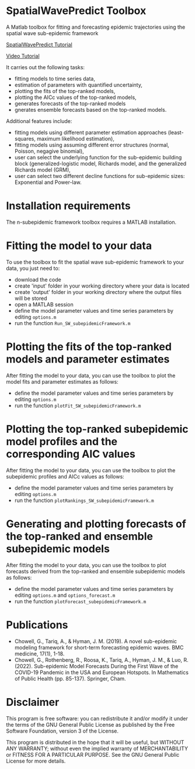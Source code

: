 # SpatialWavePredict Toolbox
 A Matlab toolbox for fitting and forecasting epidemic trajectories using the spatial wave sub-epidemic framework 

<p> <a href="https://bmcmedresmethodol.biomedcentral.com/articles/10.1186/s12874-024-02241-2" target="_blank">SpatialWavePredict Tutorial</a></p> 
<a href="https://www.youtube.com/watch?v=qxuF_tTzcR8" target="_blank">Video Tutorial</a>


<p> It carries out the following tasks: </p> 
<ul>
    <li>fitting models to time series data,</li>
    <li>estimation of parameters with quantified uncertainty,</li>
    <li>plotting the fits of the top-ranked models,</li>
    <li>plotting the AICc values of the top-ranked models,</li>
    <li>generates forecasts of the top-ranked models</li>
    <li>gnerates ensemble forecasts based on the top-ranked models.</li>
</ul>

<p> Additional features include:</p>

<ul>
    <li>fitting models using different parameter estimation approaches (least-squares, maximum likelihood estimation),</li>
    <li>fitting models using assuming different error structures (normal, Poisson, negagive binomial),</li>
    <li>user can select the underlying function for the sub-epidemic building block (generalized-logistic model, Richards model, and the generalized Richards model (GRM),</li>
    <li>user can select two different decline functions for sub-epidemic sizes: Exponential and Power-law.</li>
    
</ul>
    
# Installation requirements

The n-subepidemic framework toolbox requires a MATLAB installation.

# Fitting the model to your data

To use the toolbox to fit the spatial wave sub-epidemic framework to your data, you just need to:

<ul>
    <li>download the code </li>
    <li>create 'input' folder in your working directory where your data is located </li>
    <li>create 'output' folder in your working directory where the output files will be stored</li>      
    <li>open a MATLAB session </li>
    <li>define the model parameter values and time series parameters by editing <code>options.m</code> </li>
    <li>run the function <code>Run_SW_subepidemicFramework.m</code> </li>
</ul>
  
# Plotting the fits of the top-ranked models and parameter estimates

After fitting the model to your data, you can use the toolbox to plot the model fits and parameter estimates as follows:

<ul>
    <li>define the model parameter values and time series parameters by editing <code>options.m</code></li>
    <li>run the function <code>plotFit_SW_subepidemicFramework.m</code> </li>
</ul>
    
# Plotting the top-ranked subepidemic model profiles and the corresponding AIC values

After fitting the model to your data, you can use the toolbox to plot the subepidemic profiles and AICc values as follows:

<ul>
    <li>define the model parameter values and time series parameters by editing <code>options.m</code></li>
    <li>run the function <code>plotRankings_SW_subepidemicFramework.m</code></li>
</ul>
    
# Generating and plotting forecasts of the top-ranked and ensemble subepidemic models

After fitting the model to your data, you can use the toolbox to plot forecasts derived from the top-ranked and ensemble subepidemic models as follows:

<ul>
    <li>define the model parameter values and time series parameters by editing <code>options.m</code> and <code>options_forecast.m</code></li>
    <li>run the function <code>plotForecast_subepidemicFramework.m</code></li>
</ul>
    
# Publications

<ul>
    
 <li>Chowell, G., Tariq, A., & Hyman, J. M. (2019). A novel sub-epidemic modeling framework for short-term forecasting epidemic waves. BMC medicine, 17(1), 1-18.  </li>

 <li>Chowell, G., Rothenberg, R., Roosa, K., Tariq, A., Hyman, J. M., & Luo, R. (2022). Sub-epidemic Model Forecasts During the First Wave of the COVID-19 Pandemic in the USA and European Hotspots. In Mathematics of Public Health (pp. 85-137). Springer, Cham. </li>

</ul>

# Disclaimer

This program is free software: you can redistribute it and/or modify it under the terms of the GNU General Public License as published by the Free Software Foundation, version 3 of the License.

This program is distributed in the hope that it will be useful, but WITHOUT ANY WARRANTY; without even the implied warranty of MERCHANTABILITY or FITNESS FOR A PARTICULAR PURPOSE.
See the GNU General Public License for more details.  
